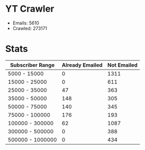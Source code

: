 # YT Crawler
- Emails: 5610
- Crawled: 273171

# Stats
| Subscriber Range  | Already Emailed | Not Emailed |
|-------|-------|-------|
| 5000 - 15000 | 0 | 1311 |
| 15000 - 25000 | 0 | 611 |
| 25000 - 35000 | 47 | 363 |
| 35000 - 50000 | 148 | 305 |
| 50000 - 75000 | 140 | 345 |
| 75000 - 100000 | 176 | 193 |
| 100000 - 300000 | 62 | 1087 |
| 300000 - 500000 | 0 | 388 |
| 500000 - 1000000 | 0 | 434 |
